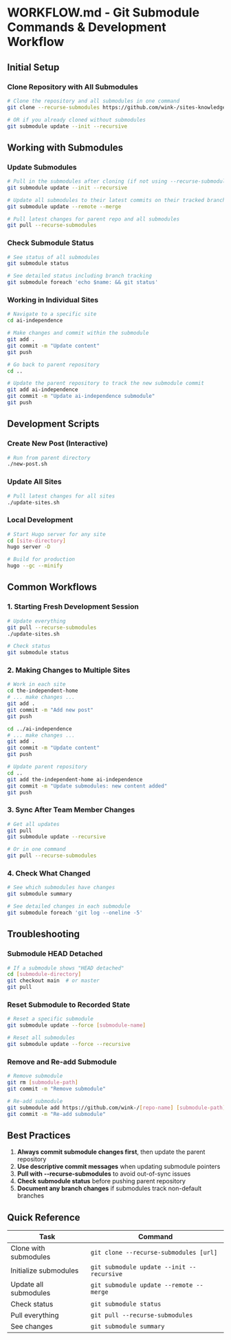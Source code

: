 # WORKFLOW.md - Git Submodule Commands & Development Workflow

## Initial Setup

### Clone Repository with All Submodules
```bash
# Clone the repository and all submodules in one command
git clone --recurse-submodules https://github.com/wink-/sites-knowledge-base

# OR if you already cloned without submodules
git submodule update --init --recursive
```

## Working with Submodules

### Update Submodules
```bash
# Pull in the submodules after cloning (if not using --recurse-submodules)
git submodule update --init --recursive

# Update all submodules to their latest commits on their tracked branches
git submodule update --remote --merge

# Pull latest changes for parent repo and all submodules
git pull --recurse-submodules
```

### Check Submodule Status
```bash
# See status of all submodules
git submodule status

# See detailed status including branch tracking
git submodule foreach 'echo $name: && git status'
```

### Working in Individual Sites
```bash
# Navigate to a specific site
cd ai-independence

# Make changes and commit within the submodule
git add .
git commit -m "Update content"
git push

# Go back to parent repository
cd ..

# Update the parent repository to track the new submodule commit
git add ai-independence
git commit -m "Update ai-independence submodule"
git push
```

## Development Scripts

### Create New Post (Interactive)
```bash
# Run from parent directory
./new-post.sh
```

### Update All Sites
```bash
# Pull latest changes for all sites
./update-sites.sh
```

### Local Development
```bash
# Start Hugo server for any site
cd [site-directory]
hugo server -D

# Build for production
hugo --gc --minify
```

## Common Workflows

### 1. Starting Fresh Development Session
```bash
# Update everything
git pull --recurse-submodules
./update-sites.sh

# Check status
git submodule status
```

### 2. Making Changes to Multiple Sites
```bash
# Work in each site
cd the-independent-home
# ... make changes ...
git add .
git commit -m "Add new post"
git push

cd ../ai-independence
# ... make changes ...
git add .
git commit -m "Update content"
git push

# Update parent repository
cd ..
git add the-independent-home ai-independence
git commit -m "Update submodules: new content added"
git push
```

### 3. Sync After Team Member Changes
```bash
# Get all updates
git pull
git submodule update --recursive

# Or in one command
git pull --recurse-submodules
```

### 4. Check What Changed
```bash
# See which submodules have changes
git submodule summary

# See detailed changes in each submodule
git submodule foreach 'git log --oneline -5'
```

## Troubleshooting

### Submodule HEAD Detached
```bash
# If a submodule shows "HEAD detached"
cd [submodule-directory]
git checkout main  # or master
git pull
```

### Reset Submodule to Recorded State
```bash
# Reset a specific submodule
git submodule update --force [submodule-name]

# Reset all submodules
git submodule update --force --recursive
```

### Remove and Re-add Submodule
```bash
# Remove submodule
git rm [submodule-path]
git commit -m "Remove submodule"

# Re-add submodule
git submodule add https://github.com/wink-/[repo-name] [submodule-path]
git commit -m "Re-add submodule"
```

## Best Practices

1. **Always commit submodule changes first**, then update the parent repository
2. **Use descriptive commit messages** when updating submodule pointers
3. **Pull with --recurse-submodules** to avoid out-of-sync issues
4. **Check submodule status** before pushing parent repository
5. **Document any branch changes** if submodules track non-default branches

## Quick Reference

| Task | Command |
|------|---------|
| Clone with submodules | `git clone --recurse-submodules [url]` |
| Initialize submodules | `git submodule update --init --recursive` |
| Update all submodules | `git submodule update --remote --merge` |
| Check status | `git submodule status` |
| Pull everything | `git pull --recurse-submodules` |
| See changes | `git submodule summary` |